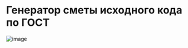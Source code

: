 # Генератор сметы исходного кода по ГОСТ
![image](https://github.com/user-attachments/assets/ad4c1e54-9ecd-4ff8-b920-fe5347ea7aa2)
